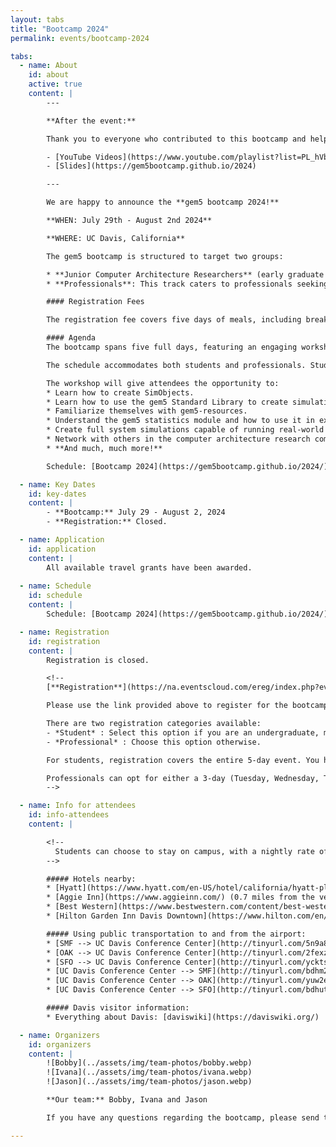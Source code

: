 ```yaml
---
layout: tabs
title: "Bootcamp 2024"
permalink: events/bootcamp-2024

tabs:
  - name: About
    id: about
    active: true
    content: |
        ---

        **After the event:**

        Thank you to everyone who contributed to this bootcamp and helped make it a success.

        - [YouTube Videos](https://www.youtube.com/playlist?list=PL_hVbFs_loVR_8ntTTmmG6YEq3Po_4snu)
        - [Slides](https://gem5bootcamp.github.io/2024)

        ---

        We are happy to announce the **gem5 bootcamp 2024!**

        **WHEN: July 29th - August 2nd 2024**

        **WHERE: UC Davis, California**

        The gem5 bootcamp is structured to target two groups:

        * **Junior Computer Architecture Researchers** (early graduate students): The primary goal is to equip junior researchers with essential skills to seamlessly integrate gem5 into their projects. This comprehensive **5-day** bootcamp covers a spectrum of topics, starting from foundational aspects such as setting up system simulations. It then progresses to more advanced topics including the creation of customized components, understanding gem5 statistics, and culminating in hands-on experience with running and modifying simulations that closely emulate real-world systems.
        * **Professionals**: This track caters to professionals seeking proficiency in gem5, with a specific emphasis on development aspects. The tailored **3-day** bootcamp provides a focused introduction, ensuring that professionals acquire the necessary skills to leverage gem5 effectively in their work.

        #### Registration Fees

        The registration fee covers five days of meals, including breakfast, lunch, and an afternoon snack. Additionally, participants will enjoy a reception dinner and a fun evening event, each scheduled on separate days. Students have the option of discounted accommodation on campus.

        #### Agenda
        The bootcamp spans five full days, featuring an engaging workshop focused on learning gem5. The workshop is designed to be inclusive, **assuming no prior experience with gem5**. The goal is to equip participants with a strong foundation in gem5 for conducting advanced research in computer architecture.

        The schedule accommodates both students and professionals. Students are encouraged to participate for the entire five days, while professionals are targeted for a three-day attendance from Tuesday to Thursday. The first day (Monday) is dedicated to introducing gem5 to students and familiarizing them with the environment. Days 2 through 4 cover more advanced aspects of gem5 development. The final day (Friday) focuses on practical exercises, including writing tests and contributing to gem5.

        The workshop will give attendees the opportunity to:
        * Learn how to create SimObjects.
        * Learn how to use the gem5 Standard Library to create simulations.
        * Familiarize themselves with gem5-resources.
        * Understand the gem5 statistics module and how to use it in experiments.
        * Create full system simulations capable of running real-world operating systems and software benchmarks.
        * Network with others in the computer architecture research community.
        * **And much, much more!**

        Schedule: [Bootcamp 2024](https://gem5bootcamp.github.io/2024/)

  - name: Key Dates
    id: key-dates
    content: |
        - **Bootcamp:** July 29 - August 2, 2024
        - **Registration:** Closed.

  - name: Application
    id: application
    content: |
        All available travel grants have been awarded.
        
  - name: Schedule
    id: schedule
    content: |
        Schedule: [Bootcamp 2024](https://gem5bootcamp.github.io/2024/)

  - name: Registration
    id: registration
    content: |
        Registration is closed.

        <!--
        [**Registration**](https://na.eventscloud.com/ereg/index.php?eventid=799532&) **is open!**

        Please use the link provided above to register for the bootcamp.

        There are two registration categories available:
        - *Student* : Select this option if you are an undergraduate, master's, PhD, or postdoc student.
        - *Professional* : Choose this option otherwise.

        For students, registration covers the entire 5-day event. You have the choice to stay in student dorms on campus. A few dorm rooms are still available, so students should register and book as soon as possible to guarantee availability.

        Professionals can opt for either a 3-day (Tuesday, Wednesday, Thursday) or 5-day (Monday - Friday) event. We recommend the 5-day option for those completely new to gem5; otherwise, the 3-day option may be more suitable. If you're unsure, please don't hesitate to reach out to us.
        -->

  - name: Info for attendees
    id: info-attendees
    content: |

        <!--
          Students can choose to stay on campus, with a nightly rate of around $100 for a single room. This option can be selected during the registration process.
        -->

        ##### Hotels nearby:
        * [Hyatt](https://www.hyatt.com/en-US/hotel/california/hyatt-place-uc-davis/smfzu) (0.1 miles from the venue)
        * [Aggie Inn](https://www.aggieinn.com/) (0.7 miles from the venue)
        * [Best Western](https://www.bestwestern.com/content/best-western/en_US/booking-path/hotel-details.05363.html) (0.7 miles from the venue)
        * [Hilton Garden Inn Davis Downtown](https://www.hilton.com/en/hotels/smfdagi-hilton-garden-inn-davis-downtown/) (1 mile from the venue)

        ##### Using public transportation to and from the airport:
        * [SMF --> UC Davis Conference Center](http://tinyurl.com/5n9a8zwr)
        * [OAK --> UC Davis Conference Center](http://tinyurl.com/2fexzwc8)
        * [SFO --> UC Davis Conference Center](http://tinyurl.com/ycktsynw)
        * [UC Davis Conference Center --> SMF](http://tinyurl.com/bdhm2svj)
        * [UC Davis Conference Center --> OAK](http://tinyurl.com/yuw2e9yv)
        * [UC Davis Conference Center --> SFO](http://tinyurl.com/bdhutauy)

        ##### Davis visitor information:
        * Everything about Davis: [daviswiki](https://daviswiki.org/)

  - name: Organizers
    id: organizers
    content: |
        ![Bobby](../assets/img/team-photos/bobby.webp)
        ![Ivana](../assets/img/team-photos/ivana.webp)
        ![Jason](../assets/img/team-photos/jason.webp)

        **Our team:** Bobby, Ivana and Jason

        If you have any questions regarding the bootcamp, please send them to: imitrovic@ucdavis.edu

---
```

